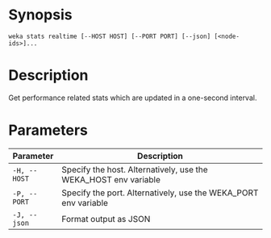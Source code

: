# Synopsis

```weka stats realtime [--HOST HOST] [--PORT PORT] [--json] [<node-ids>]...```

# Description

Get performance related stats which are updated in a one-second interval.

# Parameters

| Parameter | Description |
| --------- | ----------- |
| `-H, --HOST` | Specify the host. Alternatively, use the WEKA_HOST env variable |
| `-P, --PORT` | Specify the port. Alternatively, use the WEKA_PORT env variable |
| `-J, --json` | Format output as JSON |

